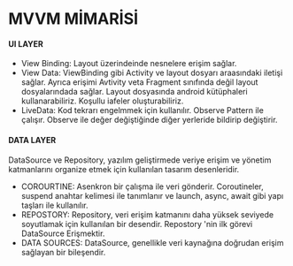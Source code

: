 # MVVM MİMARİSİ
#### UI LAYER
* View Binding: Layout üzerindeinde nesnelere erişim sağlar.
* View Data: ViewBinding gibi Activity ve layout dosyarı araasındaki iletişi sağlar. Ayrıca erişimi Avtivity veta Fragment sınıfında değil layout dosyalarındada sağlar.
             Layout dosyasında android kütüphaleri kullanarabiliriz. Koşullu iafeler oluşturabiliriz.
* LiveData: Kod tekrarı engelmmek için kullanılır. Observe Pattern ile çalışır. Observe ile değer değiştiğinde diğer yerleride bildirip değiştirir.

#### DATA LAYER
DataSource ve Repository, yazılım geliştirmede veriye erişim ve yönetim katmanlarını organize etmek için kullanılan tasarım desenleridir. 

* COROURTINE: Asenkron bir çalışma ile veri gönderir. Coroutineler, suspend anahtar kelimesi ile tanımlanır ve launch, async, await gibi yapı taşları ile kullanılır.
* REPOSTORY: Repository, veri erişim katmanını daha yüksek seviyede soyutlamak için kullanılan bir desendir. Repostory 'nin ilk görevi DataSource Erişmektir.
* DATA SOURCES: DataSource, genellikle veri kaynağına doğrudan erişim sağlayan bir bileşendir.
